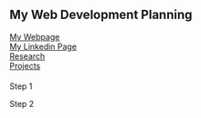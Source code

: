 ## My Web Development Planning

  <a href="https://mzallaghi4.github.io/">My Webpage</a><br/>
  <a href="https://www.linkedin.com/in/mehdizallaghi/">My Linkedin Page</a><br/>
  <a href=" mzallaghi4.github.io/Research.html "> Research </a><br/>
  <a href=" https://mzallaghi4.github.io/projects.html "> Projects </a><br/>
  
  
  ####
  Step 1
  
  Step 2


